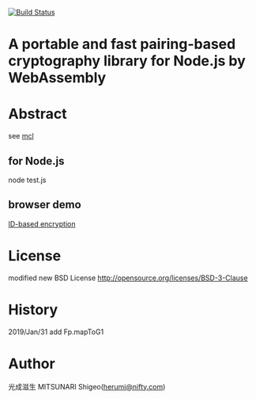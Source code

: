 [![Build Status](https://travis-ci.org/herumi/mcl-wasm.png)](https://travis-ci.org/herumi/mcl-wasm)
# A portable and fast pairing-based cryptography library for Node.js by WebAssembly

# Abstract

see [mcl](https://github.com/herumi/mcl)

## for Node.js
node test.js

## browser demo
[ID-based encryption](https://herumi.github.io/mcl-wasm/ibe-demo.html)

# License

modified new BSD License
http://opensource.org/licenses/BSD-3-Clause

# History

2019/Jan/31 add Fp.mapToG1

# Author

光成滋生 MITSUNARI Shigeo(herumi@nifty.com)
